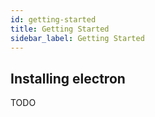 ```yaml
---
id: getting-started
title: Getting Started
sidebar_label: Getting Started
---
```


## Installing electron
TODO

